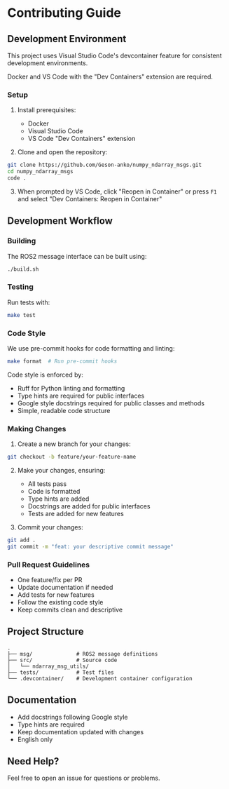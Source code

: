 # Contributing Guide

## Development Environment

This project uses Visual Studio Code's devcontainer feature for consistent development environments.

Docker and VS Code with the "Dev Containers" extension are required.

### Setup

1. Install prerequisites:

   - Docker
   - Visual Studio Code
   - VS Code "Dev Containers" extension

2. Clone and open the repository:

```bash
git clone https://github.com/Geson-anko/numpy_ndarray_msgs.git
cd numpy_ndarray_msgs
code .
```

3. When prompted by VS Code, click "Reopen in Container" or press `F1` and select "Dev Containers: Reopen in Container"

## Development Workflow

### Building

The ROS2 message interface can be built using:

```bash
./build.sh
```

### Testing

Run tests with:

```bash
make test
```

### Code Style

We use pre-commit hooks for code formatting and linting:

```bash
make format  # Run pre-commit hooks
```

Code style is enforced by:

- Ruff for Python linting and formatting
- Type hints are required for public interfaces
- Google style docstrings required for public classes and methods
- Simple, readable code structure

### Making Changes

1. Create a new branch for your changes:

```bash
git checkout -b feature/your-feature-name
```

2. Make your changes, ensuring:

   - All tests pass
   - Code is formatted
   - Type hints are added
   - Docstrings are added for public interfaces
   - Tests are added for new features

3. Commit your changes:

```bash
git add .
git commit -m "feat: your descriptive commit message"
```

### Pull Request Guidelines

- One feature/fix per PR
- Update documentation if needed
- Add tests for new features
- Follow the existing code style
- Keep commits clean and descriptive

## Project Structure

```
.
├── msg/              # ROS2 message definitions
├── src/              # Source code
│   └── ndarray_msg_utils/
├── tests/            # Test files
└── .devcontainer/    # Development container configuration
```

## Documentation

- Add docstrings following Google style
- Type hints are required
- Keep documentation updated with changes
- English only

## Need Help?

Feel free to open an issue for questions or problems.
